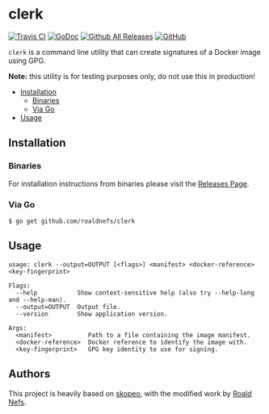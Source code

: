 # clerk

[![Travis CI](https://img.shields.io/travis/roaldnefs/clerk.svg)](https://travis-ci.org/roaldnefs/clerk)
[![GoDoc](https://img.shields.io/badge/godoc-reference-5272B4.svg)](https://godoc.org/github.com/roaldnefs/clerk)
[![Github All Releases](https://img.shields.io/github/downloads/roaldnefs/clerk/total.svg)](https://github.com/roaldnefs/clerk/releases)
[![GitHub](https://img.shields.io/github/license/roaldnefs/clerk.svg)](https://github.com/roaldnefs/clerk/blob/master/LICENSE)

`clerk` is a command line utility that can create signatures of a Docker image using GPG. 

**Note:** this utility is for testing purposes only, do not use this in production!

* [Installation](README.md#installation)
     * [Binaries](README.md#binaries)
     * [Via Go](README.md#via-go)
* [Usage](README.md#usage)

## Installation

### Binaries

For installation instructions from binaries please visit the [Releases Page](https://github.com/roaldnefs/clerk/releases).

### Via Go

```console
$ go get github.com/roaldnefs/clerk
```

## Usage

```
usage: clerk --output=OUTPUT [<flags>] <manifest> <docker-reference> <key-fingerprint>

Flags:
  --help           Show context-sensitive help (also try --help-long and --help-man).
  --output=OUTPUT  Output file.
  --version        Show application version.

Args:
  <manifest>          Path to a file containing the image manifest.
  <docker-reference>  Docker reference to identify the image with.
  <key-fingerprint>   GPG key identity to use for signing.
```

## Authors

This project is heavily based on [skopeo](https://github.com/containers/skopeo), with the modified work by [Roald Nefs](https://github.com/roaldnefs).